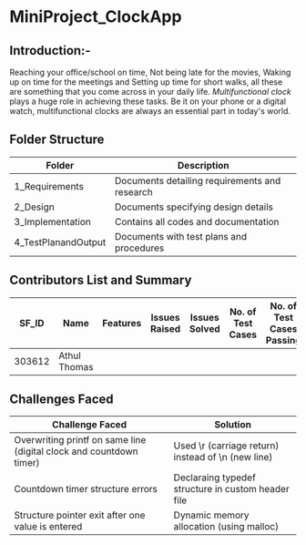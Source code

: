 # MiniProject_ClockApp

## Introduction:-

  Reaching your office/school on time, Not being late for the movies, Waking up on time for the meetings and Setting up time for short walks, all these are something that you come across in your daily life. *Multifunctional clock* plays a huge role in achieving these tasks. Be it on your phone or a digital watch, multifunctional clocks are always an essential part in today's world.

## Folder Structure

Folder                      | Description
----------------------------| -----------------------------------------
1_Requirements              | Documents detailing requirements and research
2_Design                    | Documents specifying design details
3_Implementation            | Contains all codes and documentation
4_TestPlanandOutput         | Documents with test plans and procedures

## Contributors List and Summary
| SF_ID | Name | Features |Issues Raised | Issues Solved | No. of Test Cases | No. of Test Cases Passing |
|-----|-----|----|------|-----|-----|-----|
| 303612 | Athul Thomas |  |  |  |  | 

## Challenges Faced 
| Challenge Faced | Solution |
|-----------------|--------------------|
| Overwriting printf on same line (digital clock and countdown timer) | Used \r (carriage return) instead of \n (new line) |
| Countdown timer structure errors | Declaraing typedef structure in custom header file |
| Structure pointer exit after one value is entered | Dynamic memory allocation (using malloc) |
